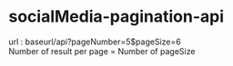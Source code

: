 # socialMedia-pagination-api
url :  baseurl/api?pageNumber=5$pageSize=6  
Number of result per page = Number of pageSize  
